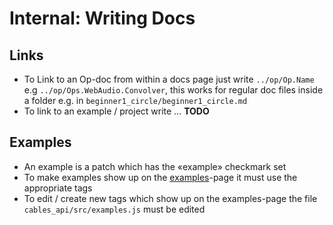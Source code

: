 # Internal: Writing Docs

## Links

- To Link to an Op-doc from within a docs page just write `../op/Op.Name` e.g `../op/Ops.WebAudio.Convolver`, this works for regular doc files inside a folder e.g. in `beginner1_circle/beginner1_circle.md`
- To link to an example / project write … **TODO**

## Examples

- An example is a patch which has the «example» checkmark set
- To make examples show up on the [examples](https://cables.gl/examples)-page it must use the appropriate tags
- To edit / create new tags which show up on the examples-page the file `cables_api/src/examples.js` must be edited